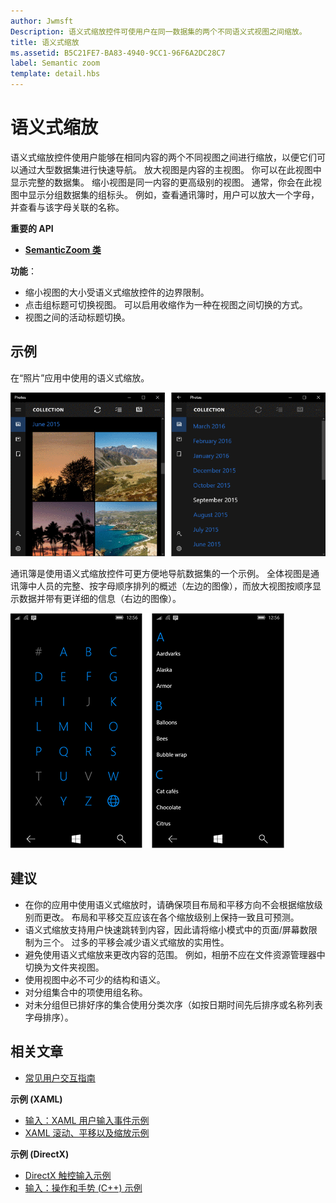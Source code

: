 ```yaml
---
author: Jwmsft
Description: 语义式缩放控件可使用户在同一数据集的两个不同语义式视图之间缩放。
title: 语义式缩放
ms.assetid: B5C21FE7-BA83-4940-9CC1-96F6A2DC28C7
label: Semantic zoom
template: detail.hbs
---
```


# 语义式缩放



语义式缩放控件使用户能够在相同内容的两个不同视图之间进行缩放，以便它们可以通过大型数据集进行快速导航。 放大视图是内容的主视图。 你可以在此视图中显示完整的数据集。 缩小视图是同一内容的更高级别的视图。 通常，你会在此视图中显示分组数据集的组标头。 例如，查看通讯簿时，用户可以放大一个字母，并查看与该字母关联的名称。 

**重要的 API**

-   [**SemanticZoom 类**](https://msdn.microsoft.com/library/windows/apps/hh702601)

**功能**：

-   缩小视图的大小受语义式缩放控件的边界限制。
-   点击组标题可切换视图。 可以启用收缩作为一种在视图之间切换的方式。
-   视图之间的活动标题切换。

## 示例

在“照片”应用中使用的语义式缩放。

![在“照片”应用中使用的语义式缩放](images/control-examples/semantic-zoom-photos.png)

通讯簿是使用语义式缩放控件可更方便地导航数据集的一个示例。 全体视图是通讯簿中人员的完整、按字母顺序排列的概述（左边的图像），而放大视图按顺序显示数据并带有更详细的信息（右边的图像）。

![在联系人列表中使用的语义式缩放示例](images/semanticzoom-win10.png)

## 建议

-   在你的应用中使用语义式缩放时，请确保项目布局和平移方向不会根据缩放级别而更改。 布局和平移交互应该在各个缩放级别上保持一致且可预测。
-   语义式缩放支持用户快速跳转到内容，因此请将缩小模式中的页面/屏幕数限制为三个。 过多的平移会减少语义式缩放的实用性。
-   避免使用语义式缩放来更改内容的范围。 例如，相册不应在文件资源管理器中切换为文件夹视图。
-   使用视图中必不可少的结构和语义。
-   对分组集合中的项使用组名称。
-   对未分组但已排好序的集合使用分类次序（如按日期时间先后排序或名称列表字母排序）。



## 相关文章

* [常见用户交互指南](https://dev.windows.com/design/inputs-devices)


**示例 (XAML)**
* [输入：XAML 用户输入事件示例](http://go.microsoft.com/fwlink/p/?linkid=226855)
* [XAML 滚动、平移以及缩放示例](http://go.microsoft.com/fwlink/p/?linkid=251717)

**示例 (DirectX)**
* [DirectX 触控输入示例](http://go.microsoft.com/fwlink/p/?LinkID=231627)
* [输入：操作和手势 (C++) 示例](http://go.microsoft.com/fwlink/p/?linkid=231605)
 

 






<!--HONumber=May16_HO2-->


